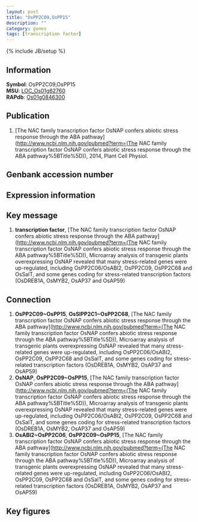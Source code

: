 ```yaml
---
layout: post
title: "OsPP2C09,OsPP15"
description: ""
category: genes
tags: [transcription factor]
---
```

{% include JB/setup %}

## Information
__Symbol__: OsPP2C09,OsPP15  
__MSU__: [LOC_Os01g62760](http://rice.plantbiology.msu.edu/cgi-bin/ORF_infopage.cgi?orf=LOC_Os01g62760)  
__RAPdb__: [Os01g0846300](http://rapdb.dna.affrc.go.jp/viewer/gbrowse_details/irgsp1?name=Os01g0846300)  

## Publication
1. [The NAC family transcription factor OsNAP confers abiotic stress response through the ABA pathway](http://www.ncbi.nlm.nih.gov/pubmed?term=(The NAC family transcription factor OsNAP confers abiotic stress response through the ABA pathway%5BTitle%5D)), 2014, Plant Cell Physiol.

## Genbank accession number

## Expression information

## Key message
1. __transcription factor__, [The NAC family transcription factor OsNAP confers abiotic stress response through the ABA pathway](http://www.ncbi.nlm.nih.gov/pubmed?term=(The NAC family transcription factor OsNAP confers abiotic stress response through the ABA pathway%5BTitle%5D)),  Microarray analysis of transgenic plants overexpressing OsNAP revealed that many stress-related genes were up-regulated, including OsPP2C06/OsABI2, OsPP2C09, OsPP2C68 and OsSalT, and some genes coding for stress-related transcription factors (OsDREB1A, OsMYB2, OsAP37 and OsAP59)

## Connection
1. __OsPP2C09~OsPP15__, __OsSIPP2C1~OsPP2C68__, [The NAC family transcription factor OsNAP confers abiotic stress response through the ABA pathway](http://www.ncbi.nlm.nih.gov/pubmed?term=(The NAC family transcription factor OsNAP confers abiotic stress response through the ABA pathway%5BTitle%5D)),  Microarray analysis of transgenic plants overexpressing OsNAP revealed that many stress-related genes were up-regulated, including OsPP2C06/OsABI2, OsPP2C09, OsPP2C68 and OsSalT, and some genes coding for stress-related transcription factors (OsDREB1A, OsMYB2, OsAP37 and OsAP59)
2. __OsNAP__, __OsPP2C09~OsPP15__, [The NAC family transcription factor OsNAP confers abiotic stress response through the ABA pathway](http://www.ncbi.nlm.nih.gov/pubmed?term=(The NAC family transcription factor OsNAP confers abiotic stress response through the ABA pathway%5BTitle%5D)),  Microarray analysis of transgenic plants overexpressing OsNAP revealed that many stress-related genes were up-regulated, including OsPP2C06/OsABI2, OsPP2C09, OsPP2C68 and OsSalT, and some genes coding for stress-related transcription factors (OsDREB1A, OsMYB2, OsAP37 and OsAP59)
3. __OsABI2~OsPP2C06__, __OsPP2C09~OsPP15__, [The NAC family transcription factor OsNAP confers abiotic stress response through the ABA pathway](http://www.ncbi.nlm.nih.gov/pubmed?term=(The NAC family transcription factor OsNAP confers abiotic stress response through the ABA pathway%5BTitle%5D)),  Microarray analysis of transgenic plants overexpressing OsNAP revealed that many stress-related genes were up-regulated, including OsPP2C06/OsABI2, OsPP2C09, OsPP2C68 and OsSalT, and some genes coding for stress-related transcription factors (OsDREB1A, OsMYB2, OsAP37 and OsAP59)

## Key figures


